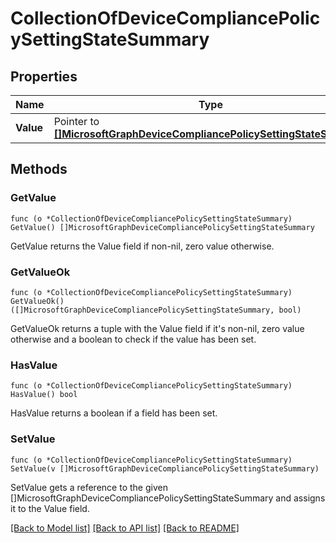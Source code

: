# CollectionOfDeviceCompliancePolicySettingStateSummary

## Properties

Name | Type | Description | Notes
------------ | ------------- | ------------- | -------------
**Value** | Pointer to [**[]MicrosoftGraphDeviceCompliancePolicySettingStateSummary**](microsoft.graph.deviceCompliancePolicySettingStateSummary.md) |  | [optional] 

## Methods

### GetValue

`func (o *CollectionOfDeviceCompliancePolicySettingStateSummary) GetValue() []MicrosoftGraphDeviceCompliancePolicySettingStateSummary`

GetValue returns the Value field if non-nil, zero value otherwise.

### GetValueOk

`func (o *CollectionOfDeviceCompliancePolicySettingStateSummary) GetValueOk() ([]MicrosoftGraphDeviceCompliancePolicySettingStateSummary, bool)`

GetValueOk returns a tuple with the Value field if it's non-nil, zero value otherwise
and a boolean to check if the value has been set.

### HasValue

`func (o *CollectionOfDeviceCompliancePolicySettingStateSummary) HasValue() bool`

HasValue returns a boolean if a field has been set.

### SetValue

`func (o *CollectionOfDeviceCompliancePolicySettingStateSummary) SetValue(v []MicrosoftGraphDeviceCompliancePolicySettingStateSummary)`

SetValue gets a reference to the given []MicrosoftGraphDeviceCompliancePolicySettingStateSummary and assigns it to the Value field.


[[Back to Model list]](../README.md#documentation-for-models) [[Back to API list]](../README.md#documentation-for-api-endpoints) [[Back to README]](../README.md)


